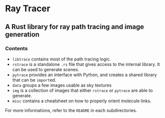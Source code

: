 # Ray Tracer

## A Rust library for ray path tracing and image generation

### Contents
- `libtrace` contains most of the path tracing logic.
- `rstrace` is a standalone `.rs` file that gives access to the internal library. It can be used to generate scenes.
- `pytrace` provides an interface with Python, and creates a shared library that can be `import`ed.
- `data` groups a few images usable as sky textures
- `img` is a collection of images that either `rstrace` or `pytrace` are able to generate.
- `misc` contains a cheatsheet on how to properly orient molecule links.

For more informations, refer to the `README` in each subdirectories.
